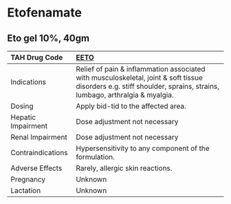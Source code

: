 # Etofenamate

## Eto gel 10%, 40gm

| TAH Drug Code      | [**EETO**](https://www.tahsda.org.tw/drugs/hissearch.php?drug_code=EETO)                                                                                           |
|:-------------------|:-------------------------------------------------------------------------------------------------------------------------------------------------------------------|
| Indications        | Relief of pain & inflammation associated with musculoskeletal, joint & soft tissue disorders e.g. stiff shoulder, sprains, strains, lumbago, arthralgia & myalgia. |
| Dosing             | Apply bid-tid to the affected area.                                                                                                                                |
| Hepatic Impairment | Dose adjustment not necessary                                                                                                                                      |
| Renal Impairment   | Dose adjustment not necessary                                                                                                                                      |
| Contraindications  | Hypersensitivity to any component of the formulation.                                                                                                              |
| Adverse Effects    | Rarely, allergic skin reactions.                                                                                                                                   |
| Pregnancy          | Unknown                                                                                                                                                            |
| Lactation          | Unknown                                                                                                                                                            |

